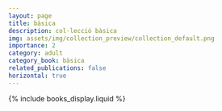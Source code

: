 ```yaml
---
layout: page
title: bàsica
description: col·lecció bàsica
img: assets/img/collection_preview/collection_default.png
importance: 2
category: adult
category_book: bàsica
related_publications: false
horizontal: true
---
```


{% include books_display.liquid %}
